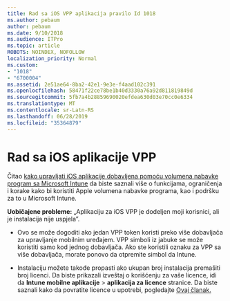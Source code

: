 ```yaml
---
title: Rad sa iOS VPP aplikacija pravilo Id 1018
ms.author: pebaum
author: pebaum
ms.date: 9/10/2018
ms.audience: ITPro
ms.topic: article
ROBOTS: NOINDEX, NOFOLLOW
localization_priority: Normal
ms.custom:
- "1018"
- "6700004"
ms.assetid: 2e51ae64-8ba2-42e1-9e3e-f4aad102c391
ms.openlocfilehash: 58471f22ce78be1b40d3330a76a92d811819849d
ms.sourcegitcommit: 5fb7a4b28859690020efdea630d03e70cc0e6334
ms.translationtype: MT
ms.contentlocale: sr-Latn-RS
ms.lasthandoff: 06/28/2019
ms.locfileid: "35364879"
---
```

# <a name="working-with-ios-vpp-applications"></a>Rad sa iOS aplikacije VPP

Čitao [kako upravljati iOS aplikacije dobavljena pomoću volumena nabavke program sa Microsoft Intune](https://docs.microsoft.com/intune/vpp-apps-ios) da biste saznali više o funkcijama, ograničenja i korake kako bi koristiti Apple volumena nabavke programa, kao i podršku za to u Microsoft Intune.
  
 **Uobičajene probleme:** „Aplikaciju za iOS VPP je dodeljen moji korisnici, ali je instalacija nije uspjela”.
  
- Ovo se može dogoditi ako jedan VPP token koristi preko više dobavljača za upravljanje mobilnim uređajem. VPP simboli iz jabuke se može koristiti samo kod jednog dobavljača. Ako ste koristili oznaku za VPP sa više dobavljača, morate ponovo da otpremite simbol da Intune.

- Instalaciju možete takođe propasti ako ukupan broj instalacija premašiti broj licenci. Da biste prikazali izveštaj o korišćenju za vaše licence, idi da **Intune mobilne aplikacije** \> **aplikacija za licence** stranice. Da biste saznali kako da povratite licence u upotrebi, pogledajte [Ovaj članak.](https://docs.microsoft.com/intune/vpp-apps-ios#revoking-app-licenses-and-deleting-tokens)
